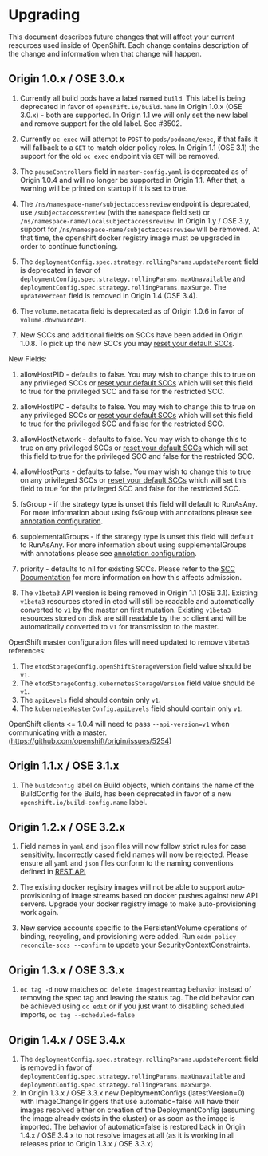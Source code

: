 # Upgrading

This document describes future changes that will affect your current resources used
inside of OpenShift. Each change contains description of the change and information
when that change will happen.


## Origin 1.0.x / OSE 3.0.x

1. Currently all build pods have a label named `build`. This label is being deprecated
  in favor of `openshift.io/build.name` in Origin 1.0.x (OSE 3.0.x) - both are supported.
  In Origin 1.1 we will only set the new label and remove support for the old label.
  See #3502.

1. Currently `oc exec` will attempt to `POST` to `pods/podname/exec`, if that fails it will
  fallback to a `GET` to match older policy roles.  In Origin 1.1 (OSE 3.1) the support for the
  old `oc exec` endpoint via `GET` will be removed.

1. The `pauseControllers` field in `master-config.yaml` is deprecated as of Origin 1.0.4 and will
  no longer be supported in Origin 1.1. After that, a warning will be printed on startup if it
  is set to true.

1. The `/ns/namespace-name/subjectaccessreview` endpoint is deprecated, use `/subjectaccessreview`
(with the `namespace` field set) or `/ns/namespace-name/localsubjectaccessreview`.  In
Origin 1.y / OSE 3.y, support for `/ns/namespace-name/subjectaccessreview` will be removed.
At that time, the openshift docker registry image must be upgraded in order to continue functioning.

1. The `deploymentConfig.spec.strategy.rollingParams.updatePercent` field is deprecated in
  favor of `deploymentConfig.spec.strategy.rollingParams.maxUnavailable` and
  `deploymentConfig.spec.strategy.rollingParams.maxSurge`. The `updatePercent` field is
  removed in Origin 1.4 (OSE 3.4).

1. The `volume.metadata` field is deprecated as of Origin 1.0.6 in favor of `volume.downwardAPI`.

1. New SCCs and additional fields on SCCs have been added in Origin 1.0.8.  To pick up the new SCCs
you may [reset your default SCCs](https://docs.openshift.org/latest/admin_guide/manage_scc.html#updating-the-default-security-context-constraints).

New Fields:

  1.  allowHostPID - defaults to false.  You may wish to change this to true on any privileged SCCs or
  [reset your default SCCs](https://docs.openshift.org/latest/admin_guide/manage_scc.html#updating-the-default-security-context-constraints)
  which will set this field to true for the privileged SCC and false for the restricted SCC.
  1.  allowHostIPC - defaults to false.  You may wish to change this to true on any privileged SCCs or
  [reset your default SCCs](https://docs.openshift.org/latest/admin_guide/manage_scc.html#updating-the-default-security-context-constraints)
  which will set this field to true for the privileged SCC and false for the restricted SCC.
  1.  allowHostNetwork - defaults to false.  You may wish to change this to true on any privileged SCCs or
  [reset your default SCCs](https://docs.openshift.org/latest/admin_guide/manage_scc.html#updating-the-default-security-context-constraints)
  which will set this field to true for the privileged SCC and false for the restricted SCC.
  1.  allowHostPorts - defaults to false.  You may wish to change this to true on any privileged SCCs or
  [reset your default SCCs](https://docs.openshift.org/latest/admin_guide/manage_scc.html#updating-the-default-security-context-constraints)
  which will set this field to true for the privileged SCC and false for the restricted SCC.
  1.  fsGroup - if the strategy type is unset this field will default to RunAsAny.  For more information
   about using fsGroup with annotations please see [annotation
  configuration](https://docs.openshift.org/latest/architecture/additional_concepts/authorization.html#understanding-pre-allocated-values-and-security-context-constraints).
  1.  supplementalGroups - if the strategy type is unset this field will default to RunAsAny.  For more information
  about using supplementalGroups with annotations please see [annotation
  configuration](https://docs.openshift.org/latest/architecture/additional_concepts/authorization.html#understanding-pre-allocated-values-and-security-context-constraints).
  1.  priority - defaults to nil for existing SCCs.  Please refer to the
  [SCC Documentation](https://docs.openshift.org/latest/architecture/additional_concepts/authorization.html#security-context-constraints)
  for more information on how this affects admission.



1. The `v1beta3` API version is being removed in Origin 1.1 (OSE 3.1).
Existing `v1beta3` resources stored in etcd will still be readable and
automatically converted to `v1` by the master on first mutation. Existing
`v1beta3` resources stored on disk are still readable by the `oc` client
and will be automatically converted to `v1` for transmission to the master.

  OpenShift master configuration files will need updated to remove `v1beta3`
references:

  1. The `etcdStorageConfig.openShiftStorageVersion` field value should be `v1`.
  1. The `etcdStorageConfig.kubernetesStorageVersion` field value should be `v1`.
  1. The `apiLevels` field should contain only `v1`.
  1. The `kubernetesMasterConfig.apiLevels` field should contain only `v1`.

  OpenShift clients <= 1.0.4 will need to pass `--api-version=v1` when communicating with
  a master. (https://github.com/openshift/origin/issues/5254)

## Origin 1.1.x / OSE 3.1.x

1. The `buildconfig` label on Build objects, which contains the name of the BuildConfig for the Build, has been deprecated in favor of a new `openshift.io/build-config.name` label.

## Origin 1.2.x / OSE 3.2.x

1.  Field names in `yaml` and `json` files will now follow strict rules for case sensitivity.
  Incorrectly cased field names will now be rejected.  Please ensure all `yaml` and `json` files
  conform to the naming conventions defined in [REST API](https://docs.openshift.org/latest/rest_api/index.html)

1.  The existing docker registry images will not be able to support auto-provisioning of image streams based on docker pushes against new API servers.
  Upgrade your docker registry image to make auto-provisioning work again.
1. New service accounts specific to the PersistentVolume operations of binding, recycling, and provisioning were added.  Run `oadm policy reconcile-sccs --confirm` to update your SecurityContextConstraints.

## Origin 1.3.x / OSE 3.3.x

1.  `oc tag -d` now matches `oc delete imagestreamtag` behavior instead of removing the spec tag and leaving the status tag.
    The old behavior can be achieved using `oc edit` or if you just want to disabling scheduled imports, `oc tag --scheduled=false`


## Origin 1.4.x / OSE 3.4.x

1. The `deploymentConfig.spec.strategy.rollingParams.updatePercent` field is removed in
  favor of `deploymentConfig.spec.strategy.rollingParams.maxUnavailable` and
  `deploymentConfig.spec.strategy.rollingParams.maxSurge`.
1. In Origin 1.3.x / OSE 3.3.x new DeploymentConfigs (latestVersion=0) with ImageChangeTriggers that use automatic=false will have their images resolved either on creation of the DeploymentConfig (assuming the image already exists in the cluster) or as soon as the image is imported. The behavior of automatic=false is restored back in Origin 1.4.x / OSE 3.4.x to not resolve images at all (as it is working in all releases prior to Origin 1.3.x / OSE 3.3.x)